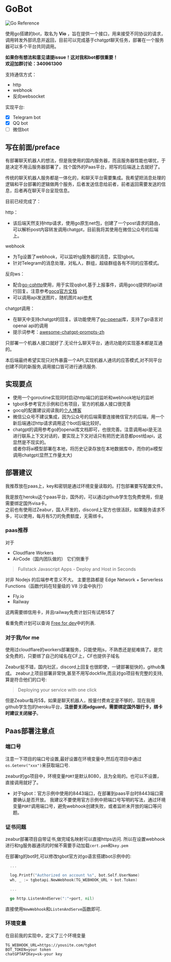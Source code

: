 # GoBot 

![Go Reference](https://pkg.go.dev/badge/github.com/go-telegram-bot-api/telegram-bot-api/v5.svg)

使用go搭建的bot，取名为 **Vio** ，旨在提供一个接口，用来接受不同协议的请求，调用转发外部讯息并返回，目前可以完成基于chatgpt聊天任务，部署在一个服务器可以多个平台共同调用。

**如果你有想法和意见请提issue！这对我和bot都很重要！<br>欢迎加群讨论：340961300**

支持通信方式：
 - http
 - webhook
 - 反向websocket

实现平台:
 - [x] Telegram bot
 - [x] QQ bot
 - [ ] 微信bot

## 写在前面/preface
有部署聊天机器人的想法，但是我使用的国内服务器，而且服务器性能也堪忧，于是决定不用云服务器部署了，找个国外的Paas平台，把写的后端送上去就好了。

传统的聊天机器人服务都是一体化的，和聊天平台需要集成。我希望把消息处理的逻辑和平台部署的逻辑做两个服务，后者发送信息给前者，前者返回需要发送的信息，后者再在聊天平台呈现信息。

目前已经完成了：

http：
  - 该后端天然支持http请求，使用go原生net包，创建了一个post请求的路由，可以解析post内容转发调用chatgpt，目前我将其使用在微信公众号的后端上。

webhook
 - 为Tg设置了webhook，可以监听tg服务器的消息，实现tgbot。
 - 针对Telegram的消息处理，对私人，群组，超级群组各有不同的应答模式。

 反向ws：
  - 配合[go-cqhttp](https://github.com/Mrs4s/go-cqhttp)使用，用于实现qqbot,基于上报事件，调用gocq提供的api进行回复。注意参考[gocq官方文档](https://docs.go-cqhttp.org/reference/#websocket)
  - 可以调用api发送图片，随机图片api[参考](https://api.lolicon.app/setu/v2)

chatgpt调用：
 - 在聊天中支持chatgpt的回复。该功能使用了[go-openai](https://github.com/sashabaranov/go-openai)库，支持了go语言对openai api的调用
 - 提示词参考：[awesome-chatgpt-prompts-zh](https://github.com/PlexPt/awesome-chatgpt-prompts-zh/blob/main/prompts-zh.json)

只部署一个机器人接口就好了.无论什么聊天平台，通讯功能的实现基本都是互通的。

本后端最终希望实现只对外暴露一个API,实现机器人通讯的应答模式,对不同平台创建不同的新服务,调用接口皆可进行通讯服务.
## 实现要点
- 使用一个goroutine实现同时启动http端口的监听和webhook地址的监听
- tgbot多参考官方示例和已有项目，官方的机器人接口很完善
- gocq的配置建议阅读我的[个人博客](https://masterkagami.com/index.php/archives/144/)
- 微信公众号不建议集成，因为公众号的后端需要连接微信官方的后端，用一个新后端通过http请求调用这个bot后端比较好。
- chatgpt的调用参考go的openai库文档即可，也很完善。注意调用api是无法进行联系上下文对话的，要实现上下文对话只有把历史消息都post给api，这显然是不现实的。<br>或者你将ai模型部署在本地，将历史记录存放在本地数据库中，而你的ai模型调用chatgpt(显然工作量太大)

## 部署建议
我推荐放在paas上，key和密钥是通过环境变量读取的。打包部署要写配置文件。

我是放在heroku这个paas平台，国外的，可以通过github学生包免费使用，但是需要绑定国外visa卡。<br>
之前也有使用过Zeabur，国人开发的，discord上官方也很活跃，如果服务请求不多，可以使用，每月有5刀的免费额度，无需绑卡。

### paas推荐
对于
 - Cloudflare Workers 
 - AirCode（国内团队做的） 
它们侧重于
>Fullstack Javascript Apps - Deploy and Host in Seconds

对非 Nodejs 的后端参考意义不大。
主要思路都是 Edge Network + Serverless Functions（函数代码在轻量级的 V8 沙盒中执行）
 - Fly.io
 - Railway

 这两需要绑信用卡，并且railway免费计划只有试用5$了


 看重免费计划可以查询 [Free for dev](https://github.com/ripienaar/free-for-dev)中的列表.

### 对于我/for me

使用过cloudflare的workers部署服务，只能使用js，不熟悉还是挺难搞了。是完全免费的，只要绑了自己的域名在CF上，CF也提供子域名

Zeabur挺不错，国内社区，discord上回复也很即使，一键部署挺快的，github集成。
zeabur上项目部署非常快,甚至不用写dockfile,而且对go项目有完整的支持,算是符合他们的口号:
> Deploying your service with one click

但是Zeabur每月5$，如果是聊天机器人，按量付费肯定是不够的，现在我用github学生包的heroku平台，**注册要关闭adguard，需要绑定国外银行卡，绑卡时建议关闭梯子**。

## Paas部署注意点
### 端口号
注意一下项目的端口号设置,最好设置在环境变量中,然后在项目中通过`os.Getenv("xxx")`来获取端口号.

zeabur的go项目中，环境变量`PORT`是默认8080，且为全局的。也可以不设置，直接调用就好了。

 - 对于tgbot：官方示例中使用的8443端口，在部署到paas平台时8443端口需要确认是否开放。
  我建议不要使用官方示例中把端口号写明的写法，通过环境变量`PORT`调用端口号，避免webhook创建失败，或者监听未开放的端口等问题。

### 证书问题
zeabur部署项目自带证书,做完域名映射可以直接https访问.
所以在设置webhook进行和tg服务器通讯的时候不需要手动加载`cert.pem`和`key.pem`

在部署tg的bot时,可以修改tgbot官方对go语言搭建bot示例中的:
``` go
  ...

  log.Printf("Authorized on account %s", bot.Self.UserName)
  wh, _ := tgbotapi.NewWebhook(TG_WEBHOOK_URL + bot.Token)

  ...

  go http.ListenAndServe(":"+port, nil)
```
直接使用`NewWebhook`和`ListenAndServe`函数即可.

### 环境变量
在目前我的实现中，定义了三个环境变量
```env
TG_WEBHOOK_URL=https://yousite.com/tgbot
BOT_TOKEN=your token
chatGPTAPIKey=sk-your key
```

